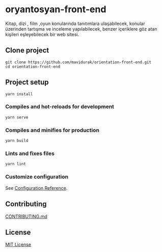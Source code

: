 # oryantosyan-front-end
Kitap, dizi , film ,oyun konularında tanıtımlara ulaşabilecek, konular üzerinden tartışma ve inceleme yapılabilecek, benzer içeriklere göz atan kişileri eşleyebilecek bir web sitesi.

## Clone project
```
git clone https://github.com/mavidurak/orientation-front-end.git
cd orientation-front-end
```

## Project setup
```
yarn install
```

### Compiles and hot-reloads for development
```
yarn serve
```

### Compiles and minifies for production
```
yarn build
```

### Lints and fixes files
```
yarn lint
```

### Customize configuration
See [Configuration Reference](https://cli.vuejs.org/config/).

## Contributing
[CONTRIBUTING.md](CONTRIBUTING.md)

## License
[MIT License](LICENSE)

